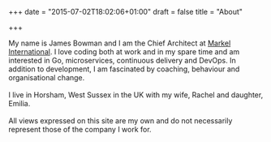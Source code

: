 +++
date = "2015-07-02T18:02:06+01:00"
draft = false
title = "About"

+++
<p>
<div itemscope itemtype="http://schema.org/Person"> 

My name is <span itemprop="name"><span itemprop="givenName">James</span> <span itemprop="familyName">Bowman</span></span> and I am the <span itemprop="jobTitle">Chief Architect</span> at <span itemprop="worksFor" itemscope itemtype="http://schema.org/Organization"><a itemprop="sameAs" href="http://www.markelinternational.com/"><span itemprop="name">Markel International</span></a></span>.  I love coding both at work and in my spare time and am interested in Go, microservices, continuous delivery and DevOps. In addition to development, I am fascinated by coaching, behaviour and organisational change.
<br>
<br>
I live in <span itemprop="homeLocation" itemscope itemtype="http://schema.org/Place"><span itemprop="address" itemscope itemtype="http://schema.org/PostalAddress"><span itemprop="addressLocality">Horsham</span>, <span itemprop="addressRegion">West Sussex</span> in the <span itemprop="addressCountry" itemscope itemtype="http://schema.org/Country"><span itemprop="name">UK</span></span></span></span> with my wife, <span itemprop="spouse" itemscope itemtype="http://schema.org/Person"><span itemprop="givenName">Rachel</span></span> and daughter, <span itemprop="children" itemscope itemtype="http://schema.org/Person"><span itemprop="givenName">Emilia</span></span>.
<br>
<br>
All views expressed on this site are my own and do not necessarily represent those of the company I work for.

<link itemprop="url" href="http://www.jamesbowman.me/" />
<link itemprop="sameAs" href="https://plus.google.com/+JamesBowman1978" />
<link itemprop="sameAs" href="http://www.twitter.com/jamesebowman" />
<link itemprop="sameAs" href="https://www.facebook.com/james.bowman.52831" />
<link itemprop="sameAs" href="https://uk.linkedin.com/in/jamesedwardbowman" />
<link itemprop="sameAs" href="https://github.com/james-bowman" />

</div>